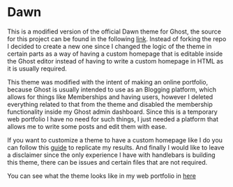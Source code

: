 # Dawn
This is a modified version of the official Dawn theme for Ghost, the source for this project can be found in the following [link](https://github.com/TryGhost/Dawn/archive/main.zip). Instead of forking the repo I decided to create a new one since I changed the logic of the theme in certain parts as a way of having a custom homepage that is editable inside the Ghost editor instead of having to write a custom homepage in HTML as it is usually required.

This theme was modified with the intent of making an online portfolio, because Ghost is usually intended to use as an Blogging platform, which allows for things like Memberships and having users, however I deleted everything related to that from the theme and disabled the membership functionality inside my Ghost admin dashboard. Since this is a temporary web portfolio I have no need for such things, I just needed a platform that allows me to write some posts and edit them with ease.

If you want to customize a theme to have a custom homepage like I do you can follow this [guide](https://jamesthorne.com/blog/adding-a-custom-homepage-on-ghost/) to replicate my results. And finally I would like to leave a disclaimer since the only experience I have with handlebars is building this theme, there can be issues and certain files that are not required.

You can see what the theme looks like in my web portfolio in [here](https://www.filipefigueiredo.xyz)
